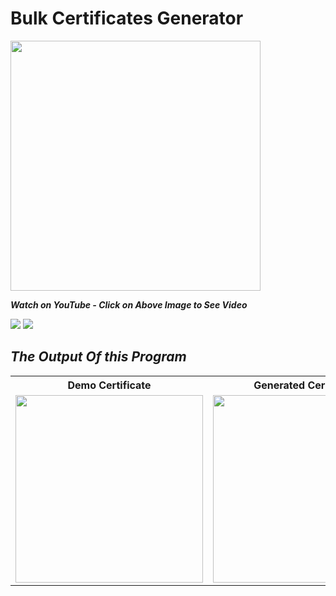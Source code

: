# Bulk Certificates Generator

<a href="https://www.youtube.com/embed/Arrni3wgb0I?autoplay=1"><img src="https://i.ytimg.com/vi/Arrni3wgb0I/maxresdefault.jpg" width=400px> </a>

***Watch on YouTube - Click on Above Image to See Video*** 

![](https://img.shields.io/youtube/views/Arrni3wgb0I?style=social)     ![](https://img.shields.io/youtube/likes/Arrni3wgb0I?style=social)

## <h2><i>The Output Of this Program </i></h2>

<div align="center">
  <table style="width:100%">
  <tr>
    <th>Demo Certificate</th>
    <th>Generated Certificate</th> 
  </tr>
  <tr>
    <td><img src="https://raw.githubusercontent.com/bhargav-joshi/Certificates-Generator/master/certificate.jpg" width=300px></td>
   <td><img src="https://raw.githubusercontent.com/bhargav-joshi/Certificates-Generator/master/pictures/This%20is%20My%20Name.jpg" width=300px></td>
  </tr>
</table>
</div>

